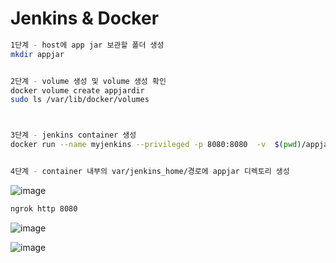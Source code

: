 # Jenkins & Docker

```bash
1단계 - host에 app jar 보관할 폴더 생성
mkdir appjar


2단계 - volume 생성 및 volume 생성 확인
docker volume create appjardir
sudo ls /var/lib/docker/volumes



3단계 - jenkins container 생성
docker run --name myjenkins --privileged -p 8080:8080  -v  $(pwd)/appjardir:/var/jenkins_home/appjar   jenkins/jenkins:lts-jdk17


4단계 - container 내부의 var/jenkins_home/경로에 appjar 디렉토리 생성
```
![image](https://github.com/user-attachments/assets/fc917ee5-85be-4497-9006-ffe34c9c3e05)
```bash
ngrok http 8080
```

![image](https://github.com/user-attachments/assets/ae34c958-5a51-4fcd-9c7a-932b916ea1da)

![image](https://github.com/user-attachments/assets/3c1c60e3-0b84-4088-9e91-27b5b6daa822)
